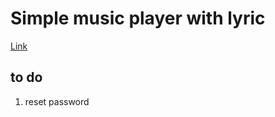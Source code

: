 # Simple music player with lyric

[Link](https://music-playar.surge.sh/)

## to do


1. reset password

